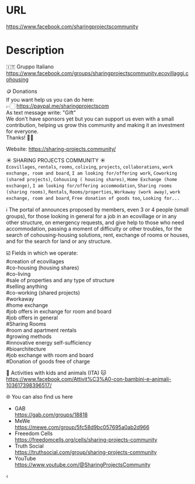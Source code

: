 # URL
https://www.facebook.com/sharingprojectscommunity

# Description
🇮🇹  Gruppo Italiano<br>
https://www.facebook.com/groups/sharingprojectscommunity.ecovillaggi.cohousing

🪙 Donations<br>
If you want help us you can do here:<br>
👉🏻 https://paypal.me/sharingprojectscom<br>
As text message write: "Gift"<br>
We don't have sponsors yet but you can support us even with a small contribution, helping us grow this community and making it an investment for everyone.<br>
Thanks! 🙏🏻

Website: https://sharing-projects.community/

☀️  SHARING PROJECTS COMMUNITY  ☀️<br>
`Ecovillages`, `rentals`, `rooms`, `coliving`, `projects`, `collaborations`, `work exchange, room and board`, `I am looking for/offering work`, `Coworking (shared projects)`, `Cohousing ( housing shares)`, `Home Exchange (home exchange)`, `I am looking for/offering accommodation`, `Sharing rooms (sharing rooms)`, `Rentals`, `Rooms/properties`, `Workaway (work away)`, `work exchange, room and board`, `Free donation of goods too`, `Looking for...`

ℹ️  The portal of announces proposed by members, even 3 or 4 people (small groups), for those looking in general for a job in an ecovillage or in any other structure, on emergency requests, and give help to those who need accommodation, passing a moment of difficulty or other troubles, for the search of cohousing-housing solutions, rent, exchange of rooms or houses, and for the search for land or any structure.

☑️  Fields in which we operate:<br>
#creation of ecovillages<br>
#co-housing (housing shares)<br>
#co-living<br>
#sale of properties and any type of structure<br>
#selling anything<br>
#co-working (shared projects)<br>
#workaway<br>
#home exchange<br>
#job offers in exchange for room and board<br>
#job offers in general<br>
#Sharing Rooms<br>
#room and apartment rentals<br>
#growing methods<br>
#innovative energy self-sufficiency<br>
#bioarchitecture<br>
#job exchange with room and board<br>
#Donation of goods free of charge<br>

🐶  Activities with kids and animals (ITA)  🐱<br>
https://www.facebook.com/Attivit%C3%A0-con-bambini-e-animali-103617398396517/

🌐  You can also find us here<br>
- GAB<br>
  https://gab.com/groups/18818
- MeWe<br>
  https://mewe.com/group/5fc58d9bc057695a0ab2d966
- Freeedom Cells<br>
  https://freedomcells.org/cells/sharing-projects-community
- Truth Social<br>
  https://truthsocial.com/group/sharing-projects-community
- YouTube<br>
  https://www.youtube.com/@SharingProjectsCommunity

‹
